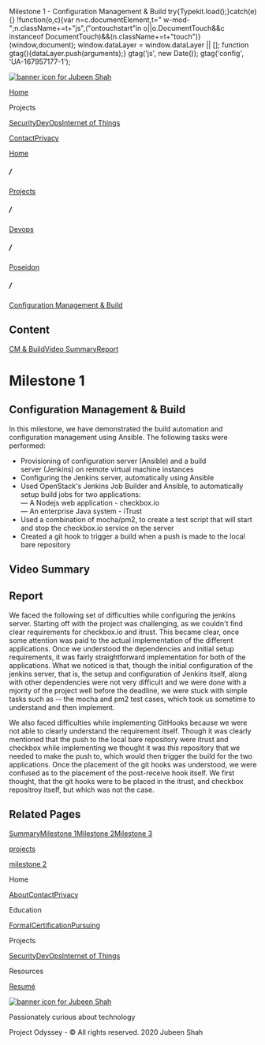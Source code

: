  Milestone 1 - Configuration Management & Build             try{Typekit.load();}catch(e){} !function(o,c){var n=c.documentElement,t=" w-mod-";n.className+=t+"js",("ontouchstart"in o||o.DocumentTouch&&c instanceof DocumentTouch)&&(n.className+=t+"touch")}(window,document);    window.dataLayer = window.dataLayer || \[\]; function gtag(){dataLayer.push(arguments);} gtag('js', new Date()); gtag('config', 'UA-167957177-1'); 

[![banner icon for Jubeen Shah](https://project-odyssey.s3.us-east-2.amazonaws.com/d130db536435d20d7579fafb511ca245.svg)](../../../index.html)

[Home](../../../index.html)

Projects

[Security](../../../projects/security.html)[DevOps](../../../projects/devops.html)[Internet of Things](../../../projects/iot.html)

[Contact](mailto:jnshah2@ncsu.edu)[Privacy](../../../privacy.html)

[Home](../../../index.html)

##### /

[Projects](../../../projects.html)

##### /

[Devops](../../../projects/devops.html)

##### /

[Poseidon](../../../projects/devops/poseidon.html)

##### /

[Configuration Management & Build](../../../projects/devops/poseidon/milestone-1.html)

Content
-------

[CM & Build](#cm-build)[Video Summary](#video-summary)[Report](#report)

Milestone 1
===========

Configuration Management & Build
--------------------------------

In this milestone, we have demonstrated the build automation and configuration management using Ansible. The following tasks were performed:

*   Provisioning of configuration server (Ansible) and a build server (Jenkins) on remote virtual machine instances
*   Configuring the Jenkins server, automatically using Ansible
*   Used OpenStack's Jenkins Job Builder and Ansible, to automatically setup build jobs for two applications:  
    — A Nodejs web application - checkbox.io  
    — An enterprise Java system - iTrust
*   Used a combination of mocha/pm2, to create a test script that will start and stop the checkbox.io service on the server
*   Created a git hook to trigger a build when a push is made to the local bare repository

Video Summary
-------------

Report
------

We faced the following set of difficulties while configuring the jenkins server. Starting off with the project was challenging, as we couldn't find clear requirements for checkbox.io and itrust. This became clear, once some attention was paid to the actual implementation of the different applications. Once we understood the dependencies and initial setup requirements, it was fairly straightforward implementation for both of the applications. What we noticed is that, though the initial configuration of the jenkins server, that is, the setup and configuration of Jenkins itself, along with other dependencies were not very difficult and we were done with a mjority of the project well before the deadline, we were stuck with simple tasks such as -- the mocha and pm2 test cases, which took us sometime to understand and then implement.  
  
We also faced difficulties while implementing GitHooks because we were not able to clearly understand the requirement itself. Though it was clearly mentioned that the push to the local bare repository were itrust and checkbox while implementing we thought it was _this_ repository that we needed to make the push to, which would then trigger the build for the two applications. Once the placement of the git hooks was understood, we were confused as to the placement of the post-receive hook itself. We first thought, that the git hooks were to be placed in the itrust, and checkbox repositroy itself, but which was not the case.

Related Pages
-------------

[Summary](../../../projects/devops/poseidon.html)[Milestone 1](../../../projects/devops/poseidon/milestone-1.html)[Milestone 2](../../../projects/devops/poseidon/milestone-2.html)[Milestone 3](../../../projects/devops/poseidon/milestone-3.html)

[projects](../../../projects/devops/poseidon.html)

[milestone 2](../../../projects/devops/poseidon/milestone-2.html)

Home

[About](../../../index.html)[Contact](mailto:jnshah2@ncsu.edu)[Privacy](../../../privacy.html)

Education

[Formal](../../../education/formal.html)[Certification](../../../education/certifications.html)[Pursuing](../../../education/pursuing.html)

Projects

[Security](../../../projects/security.html)[DevOps](../../../projects/devops.html)[Internet of Things](../../../projects/iot.html)

Resources

[Resumé](https://project-odyssey.s3.us-east-2.amazonaws.com/Odyssey-Resources/Resume/JubeenShah-Resume.pdf)

[![banner icon for Jubeen Shah](https://project-odyssey.s3.us-east-2.amazonaws.com/d130db536435d20d7579fafb511ca245.svg)](../../../index.html)

Passionately curious about technology

Project Odyssey - © All rights reserved. 2020 Jubeen Shah